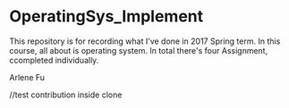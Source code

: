 # OperatingSys_Implement
This repository is for recording what I've done in 2017 Spring term.
In this course, all about is operating system.
In total there's four Assignment, ccompleted individually.

Arlene Fu

//test contribution inside clone